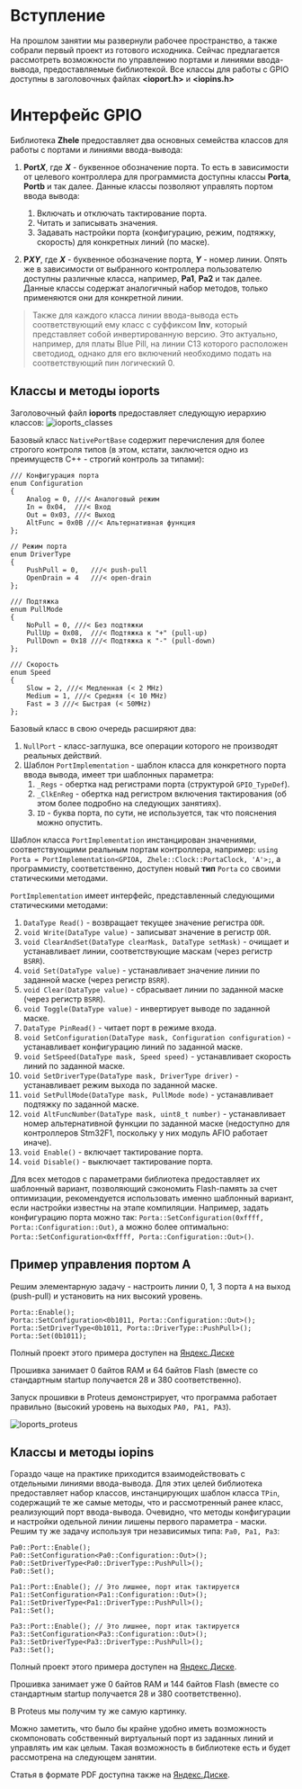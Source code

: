 [//]: <> (Stm32. Переходим на современный C++. Часть 2. Работа с портами ввода-вывода.)

# Вступление
На прошлом занятии мы развернули рабочее пространство, а также собрали первый проект из готового исходника.
Сейчас предлагается рассмотреть возможности по управлению портами и линиями ввода-вывода, предоставляемые библиотекой.
Все классы для работы с GPIO доступны в заголовочных файлах **<ioport.h>** и **<iopins.h>**

# Интерфейс GPIO
Библиотека **Zhele** предоставляет два основных семейства классов для работы с портами и линиями ввода-вывода:
1. **Port*X***, где ***X*** - буквенное обозначение порта. То есть в зависимости от целевого контроллера для программиста доступны классы **Porta**, **Portb** и так далее.
Данные классы позволяют управлять портом ввода вывода:
    1. Включать и отключать тактирование порта.
    2. Читать и записывать значения.
    3. Задавать настройки порта (конфигурацию, режим, подтяжку, скорость) для конкретных линий (по маске).

2. **P*X*_Y_**, где ***X*** - буквенное обозначение порта, ***Y*** - номер линии. Опять же в зависимости от выбранного контроллера пользователю доступны различные класса, например, **Pa1**, **Pa2** и так далее. Данные классы содержат аналогичный набор методов, только применяются они для конкретной линии.

> Также для каждого класса линии ввода-вывода есть соответствующий ему класс с суффиксом **Inv**, который представляет собой инвертированную версию. Это актуально, например, для платы Blue Pill, на линии C13 которого расположен светодиод, однако для его включений необходимо подать на соответствующий пин логический 0.

## Классы и методы **ioports**

Заголовочный файл **ioports** предоставляет следующую иерархию классов:
![ioports_classes](img/ioports.jpg)

Базовый класс `NativePortBase` содержит перечисления для более строгого контроля
типов (в этом, кстати, заключется одно из преимуществ C++ - строгий контроль за типами):
```
/// Конфигурация порта
enum Configuration
{
    Analog = 0,	///< Аналоговый режим
    In = 0x04,	///< Вход
    Out = 0x03, ///< Выход
    AltFunc = 0x0B ///< Альтернативная функция
};
```
```
// Режим порта
enum DriverType
{
    PushPull = 0,	///< push-pull
    OpenDrain = 4	///< open-drain
};
```
```
/// Подтяжка
enum PullMode
{
    NoPull = 0,	///< Без подтяжки
    PullUp = 0x08,	///< Подтяжка к "+" (pull-up)
    PullDown = 0x18	///< Подтяжка к "-" (pull-down)
};
```
```
/// Скорость
enum Speed
{
    Slow = 2, ///< Медленная (< 2 MHz)
    Medium = 1, ///< Средняя (< 10 MHz)
    Fast = 3 ///< Быстрая (< 50MHz)
};
```

Базовый класс в свою очередь расширяют два:
1. `NullPort` - класс-заглушка, все операции которого не производят реальных действий.
2. Шаблон `PortImplementation` - шаблон класса для конкретного порта ввода вывода,
   имеет три шаблонных параметра:
   1. `_Regs` - обертка над регистрами порта (структурой `GPIO_TypeDef`).
   2. `_ClkEnReg` - обертка над регистром включения тактирования (об этом более подробно на следующих занятиях).
   3. `ID` - буква порта, по сути, не используется, так что пояснения можно опустить.

Шаблон класса `PortImplementation` инстанцирован значениями, соответствующими реальным портам контроллера, например:
`using Porta = PortImplementation<GPIOA, Zhele::Clock::PortaClock, 'A'>;`, а программисту, соответственно, доступен новый **тип** `Porta` со своими статическими методами.

`PortImplementation` имеет интерфейс, представленный следующими статическими методами:
1. `DataType Read()` - возвращает текущее значение регистра `ODR`.
2. `void Write(DataType value)` - записыват значение в регистр `ODR`.
3. `void ClearAndSet(DataType clearMask, DataType setMask)` - очищает и устанавливает линии, соответствующие маскам (через регистр `BSRR`).
4. `void Set(DataType value)` - устанавливает значение линии по заданной маске (через регистр `BSRR`).
5. `void Clear(DataType value)` - сбрасывает линии по заданной маске (через регистр `BSRR`).
6. `void Toggle(DataType value)` - инвертирует выводе по заданной маске.
7. `DataType PinRead()` - читает порт в режиме входа.
8. `void SetConfiguration(DataType mask, Configuration configuration)` - устанавливает конфигурацию линий по заданной маске.
9. `void SetSpeed(DataType mask, Speed speed)` - устанавливает скорость линий по заданной маске.
10. `void SetDriverType(DataType mask, DriverType driver)` - устанавливает режим выхода по заданной маске.
11. `void SetPullMode(DataType mask, PullMode mode)` - устанавливает подтяжку по заданной маске.
12. `void AltFuncNumber(DataType mask, uint8_t number)` - устанавливает номер альтернативной функции по заданной маске (недоступно для контроллеров Stm32F1, поскольку у них модуль AFIO работает иначе).
13. `void Enable()` - включает тактирование порта.
14. `void Disable()` - выключает тактирование порта.

Для всех методов с параметрами библиотека предоставляет их шаблонный вариант, позволяющий сэкономить Flash-память за счет оптимизации, рекомендуется использовать именно шаблонный вариант, если настройки известны на этапе компиляции. Например, задать конфигурацию порта можно так: `Porta::SetConfiguration(0xffff, Porta::Configuration::Out)`, а можно более оптимально: `Porta::SetConfiguration<0xffff, Porta::Configuration::Out>()`.

## Пример управления портом A
Решим элементарную задачу - настроить линии 0, 1, 3 порта `A` на выход (push-pull) и установить
на них высокий уровень.
```
Porta::Enable();
Porta::SetConfiguration<0b1011, Porta::Configuration::Out>();
Porta::SetDriverType<0b1011, Porta::DriverType::PushPull>();
Porta::Set(0b1011);
```
Полный проект этого примера доступен на [Яндекс.Диске](https://disk.yandex.ru/d/hxZbOAtNNsaUBA)

Прошивка занимает 0 байтов RAM и 64 байтов Flash (вместе со стандартным startup получается 28 и 380 соответственно).

Запуск прошивки в Proteus демонстрирует, что программа работает правильно (высокий уровень на выходых `PA0, PA1, PA3`).

![Ioports_proteus](img/ioports_proteus.jpg)

## Классы и методы **iopins**

Гораздо чаще на практике приходится взаимодействовать с отдельными линиями ввода-вывода. Для этих целей библиотека предоставляет набор классов, инстанцирующих шаблон класса `TPin`, содержащий те же самые методы, что и рассмотренный ранее класс, реализующий порт ввода-вывода. Очевидно, что методы конфигурации и настройки одельной линии лишены первого параметра - маски. Решим ту же задачу используя три независимых типа: `Pa0, Pa1, Pa3`:

```
Pa0::Port::Enable();
Pa0::SetConfiguration<Pa0::Configuration::Out>();
Pa0::SetDriverType<Pa0::DriverType::PushPull>();
Pa0::Set();

Pa1::Port::Enable(); // Это лишнее, порт итак тактируется
Pa1::SetConfiguration<Pa1::Configuration::Out>();
Pa1::SetDriverType<Pa1::DriverType::PushPull>();
Pa1::Set();

Pa3::Port::Enable(); // Это лишнее, порт итак тактируется
Pa3::SetConfiguration<Pa3::Configuration::Out>();
Pa3::SetDriverType<Pa3::DriverType::PushPull>();
Pa3::Set();
```

Полный проект этого примера доступен на [Яндекс.Диске](https://disk.yandex.ru/d/xfNFBQctr-dY6Q).

Прошивка занимает уже 0 байтов RAM и 144 байтов Flash (вместе со стандартным startup получается 28 и 380 соответственно).

В Proteus мы получим ту же самую картинку.

Можно заметить, что было бы крайне удобно иметь возможность скомпоновать собственный виртуальный порт из заданных линий и управлять им как целым. Такая возможность в библиотеке есть и будет рассмотрена на следующем занятии.

Статья в формате PDF доступна также на [Яндекс.Диске](https://disk.yandex.ru/i/3TAQwsdrt0RuQA).